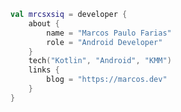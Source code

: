```kotlin
val mrcsxsiq = developer {
    about {
        name = "Marcos Paulo Farias"
        role = "Android Developer"
    }
    tech("Kotlin", "Android", "KMM")
    links {
        blog = "https://marcos.dev"
    }
}
```
<!-- 
### Get in touch:

[<img align="left" alt="mrcsxsiq | Github" width="22px" src="https://simpleicons.org/icons/github.svg"/>](https://github.com/mrcsxsiq)
[<img align="left" alt="marcos.dev" width="22px" src="https://raw.githubusercontent.com/iconic/open-iconic/master/svg/globe.svg" />](https://marcos.dev/)
[<img align="left" alt="mrcsxsiq | LinkedIn" width="22px" src="https://simpleicons.org/icons/linkedin.svg" />](https://www.linkedin.com/in/mrcsxsiq/)
[<img align="left" alt="mrcsxsiq | YouTube" width="22px" src="https://simpleicons.org/icons/youtube.svg" />](https://youtube.com/user/mrcsxsiq)
[<img align="left" alt="mrcsxsiq | Twitter" width="22px" src="https://simpleicons.org/icons/twitter.svg" />](https://twitter.com/mrcsxsiq)
[<img align="left" alt="mrcsxsiq | Instagram" width="22px" src="https://simpleicons.org/icons/instagram.svg" />](#)
[<img align="left" alt="mrcsxsiq | Hacker Rank" width="22px" src="https://simpleicons.org/icons/hackerrank.svg" />](#)
[<img align="left" alt="mrcsxsiq | LeetCode" width="22px" src="https://simpleicons.org/icons/leetcode.svg" />](#)
[<img align="left" alt="mrcsxsiq | dev.to" width="22px" src="https://simpleicons.org/icons/devdotto.svg" />](#)
[<img align="left" alt="mrcsxsiq | Medium" width="22px" src="https://simpleicons.org/icons/medium.svg" />](#)
[<img align="left" alt="mrcsxsiq | Hashnode" width="22px" src="https://simpleicons.org/icons/hashnode.svg" />](#)
<br/>
 -->
